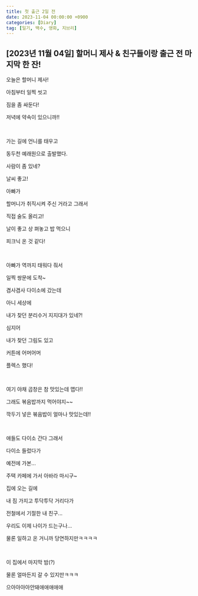 ```yaml
---
title: 첫 출근 2일 전
date: 2023-11-04 00:00:00 +0900
categories: [Diary]
tag: [일기, 백수, 영화, 지브리]
---
```


## [2023년 11월 04일] 할머니 제사 & 친구들이랑 출근 전 마지막 한 잔!

오늘은 할머니 제사!

아침부터 일찍 씻고

짐을 좀 싸둔다!

저녁에 약속이 있으니까!!

<br/>

가는 길에 언니를 태우고

동두천 예래원으로 출발했다.

사람이 좀 있네?

날씨 좋고!

아빠가

할머니가 취직시켜 주신 거라고 그래서

직접 술도 올리고!

날이 좋고 상 펴놓고 밥 먹으니

피크닉 온 것 같다!

<br/>

아빠가 역까지 태워다 줘서

일찍 쌍문에 도착~

겸사겸사 다이소에 갔는데

아니 세상에

내가 찾던 분리수거 지지대가 있네?!

심지어

내가 찾던 그림도 있고

커튼에 어머어머

플렉스 했다!

<br/>

여기 야채 곱창은 참 맛있는데 맵다!!

그래도 볶음밥까지 먹어야지~~

깍두기 넣은 볶음밥이 얼마나 맛있는데!!

<br/>

애들도 다이소 간다 그래서

다이소 들렀다가

예전에 가본...

주택 카페에 가서 아바라 마시구~

집에 오는 길에

내 짐 가지고 투닥투닥 거리다가

전철에서 기절한 내 친구...

우리도 이제 나이가 드는구나...

물론 일하고 온 거니까 당연하지만ㅋㅋㅋㅋ

<br/>

이 집에서 마지막 밤(?)

물론 얼마든지 갈 수 있지만ㅋㅋㅋ

으아아아아안돼애애애애애
